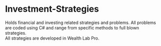# Investment-Strategies

Holds financial and investing related strategies and problems.
  All problems are coded using C# and range from specific methods to full blown strategies.  
All strategies are developed in Wealth Lab Pro. 